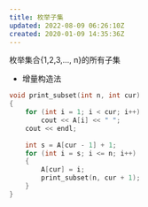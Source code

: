 ```yaml
---
title: 枚举子集
updated: 2022-08-09 06:26:10Z
created: 2020-01-09 14:35:36Z
---
```


枚举集合{1,2,3,..., n}的所有子集

* 增量构造法



```c++
void print_subset(int n, int cur)
{
    for (int i = 1; i < cur; i++)
        cout << A[i] << " ";
    cout << endl;
    
    int s = A[cur - 1] + 1;
    for (int i = s; i <= n; i++)
    {
        A[cur] = i;
        print_subset(n, cur + 1);
    }
}
```

